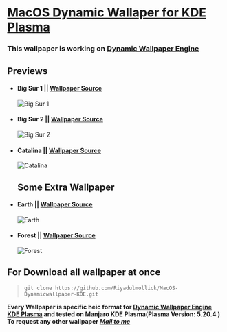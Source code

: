 # [MacOS Dynamic Wallaper for KDE Plasma](https://github.com/Riyadulmollick/MacOS-Dynamicwallpaper-KDE)

### **This wallpaper is working on [Dynamic Wallpaper Engine](https://github.com/zzag/plasma5-wallpapers-dynamic)**
## Previews

  - #### Big Sur 1 || [Wallpaper Source](https://dynamicwallpaper.club/wallpaper/boc339cw3n)
    ![Big Sur 1](https://i.ibb.co/r0Y5LCJ/bigsur1.gif)

  - #### Big Sur 2 || [Wallpaper Source](https://dynamicwallpaper.club/wallpaper/uigtr08t5)
    ![Big Sur 2](https://i.ibb.co/yp7wQSX/bigsur2.gif)

  - #### Catalina || [Wallpaper Source](https://dynamicwallpaper.club/wallpaper/v5y04cx6k9k)
    ![Catalina](https://i.ibb.co/4Sg4w80/catalina.gif)

    ## **Some Extra Wallpaper**
  - #### Earth || [Wallpaper Source](https://dynamicwallpaper.club/wallpaper/ci7xe3twgfv)
    ![Earth](https://i.ibb.co/DVjg4jg/earth.gif)

  - #### Forest || [Wallpaper Source](https://dynamicwallpaper.club/wallpaper/hqzkn6nai0f)
    ![Forest](https://i.ibb.co/9nm22vw/Forest.gif)  

## For Download all wallpaper at once
>`` git clone https://github.com/Riyadulmollick/MacOS-Dynamicwallpaper-KDE.git ``

**Every Wallpaper is specific heic format for [Dynamic Wallpaper Engine KDE Plasma](https://github.com/zzag/plasma5-wallpapers-dynamic) and tested on Manjaro KDE Plasma(Plasma Version: 5.20.4 )**
**To request any other wallpaper _[Mail to me](mailto:riyadul2000@yahoo.com?subject=[GitHub]%20Source%20Han%20Sans)_** 
